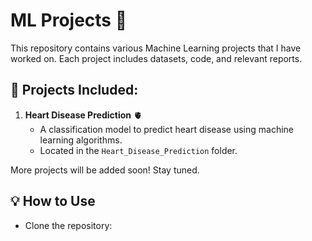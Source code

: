# ML Projects 🚀  

This repository contains various Machine Learning projects that I have worked on. Each project includes datasets, code, and relevant reports.

## 📂 Projects Included:
1. **Heart Disease Prediction** 🫀  
   - A classification model to predict heart disease using machine learning algorithms.
   - Located in the `Heart_Disease_Prediction` folder.

More projects will be added soon! Stay tuned.  

## 💡 How to Use  
- Clone the repository:  
